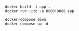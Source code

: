 ```

docker build -t app .
docker run -itd -p 8080:8080 app
```


```
docker-compose down
docker-compose up -d
```
